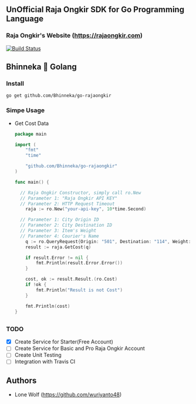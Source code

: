 ## UnOfficial Raja Ongkir SDK for Go Programming Language

### Raja Ongkir's Website (https://rajaongkir.com)

[![Build Status](https://travis-ci.org/Bhinneka/go-rajaongkir.svg?branch=master)](https://travis-ci.org/Bhinneka/go-rajaongkir)

## Bhinneka :blue_heart: Golang

### Install
  ```shell
  go get github.com/Bhinneka/go-rajaongkir
  ```

### Simpe Usage

  - Get Cost Data

    ```go
    package main

    import (
    	"fmt"
    	"time"

    	"github.com/Bhinneka/go-rajaongkir"
    )

    func main() {

      // Raja Ongkir Constructor, simply call ro.New
      // Parameter 1: "Raja Ongkir API KEY"
      // Parameter 2: HTTP Request Timeout
    	raja := ro.New("your-api-key", 10*time.Second)

      // Parameter 1: City Origin ID
      // Parameter 2: City Destination ID
      // Parameter 3: Item's Weight
      // Parameter 4: Courier's Name
    	q := ro.QueryRequest{Origin: "501", Destination: "114", Weight: 1700, Courier: "tiki"}
    	result := raja.GetCost(q)

    	if result.Error != nil {
    		fmt.Println(result.Error.Error())
    	}

    	cost, ok := result.Result.(ro.Cost)
    	if !ok {
    		fmt.Println("Result is not Cost")
    	}

    	fmt.Println(cost)
    }

    ```

##
### TODO
  - [x] Create Service for Starter(Free Account)
  - [ ] Create Service for Basic and Pro Raja Ongkir Account
  - [ ] Create Unit Testing
  - [ ] Integration with Travis CI

## Authors
  - Lone Wolf (https://github.com/wuriyanto48)
